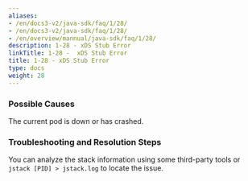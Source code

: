 ```yaml
---
aliases:
- /en/docs3-v2/java-sdk/faq/1/28/
- /en/docs3-v2/java-sdk/faq/1/28/
- /en/overview/mannual/java-sdk/faq/1/28/
description: 1-28 - xDS Stub Error
linkTitle: 1-28 -  xDS Stub Error
title: 1-28 - xDS Stub Error
type: docs
weight: 28
---
```







### Possible Causes

The current pod is down or has crashed.

### Troubleshooting and Resolution Steps

You can analyze the stack information using some third-party tools or `jstack [PID] > jstack.log` to locate the issue.

